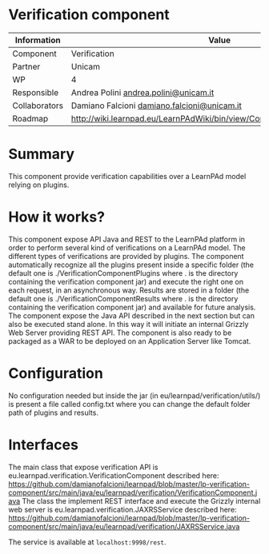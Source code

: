 Verification component
====================

Information   | Value
------------- | --------
Component     | Verification
Partner       | Unicam
WP            | 4
Responsible   | Andrea Polini <andrea.polini@unicam.it>
Collaborators | Damiano Falcioni <damiano.falcioni@unicam.it>
Roadmap       | http://wiki.learnpad.eu/LearnPAdWiki/bin/view/Component/Model+Verification

# Summary
This component provide verification capabilities over a LearnPAd model relying on plugins.

# How it works?
This component expose API Java and REST to the LearnPAd platform in order to perform several kind of verifications on a LearnPAd model. The different types of verifications are provided by plugins.
The component automatically recognize all the plugins present inside a specific folder (the default one is ./VerificationComponentPlugins where . is the directory containing the verification component jar) and execute the right one on each request, in an asynchronous way. Results are stored in a folder (the default one is ./VerificationComponentResults where . is the directory containing the verification component jar) and available for future analysis.
The component expose the Java API described in the next section but can also be executed stand alone. In this way it will initiate an internal Grizzly Web Server providing REST API.
The component is also ready to be packaged as a WAR to be deployed on an Application Server like Tomcat.

# Configuration
No configuration needed but inside the jar (in eu/learnpad/verification/utils/) is present a file called config.txt where you can change the default folder path of plugins and results.

# Interfaces
The main class that expose verification API is eu.learnpad.verification.VerificationComponent described here: https://github.com/damianofalcioni/learnpad/blob/master/lp-verification-component/src/main/java/eu/learnpad/verification/VerificationComponent.java
The class the implement REST interface and execute the Grizzly internal web server is eu.learnpad.verification.JAXRSService described here: https://github.com/damianofalcioni/learnpad/blob/master/lp-verification-component/src/main/java/eu/learnpad/verification/JAXRSService.java

The service is available at `localhost:9998/rest`.

